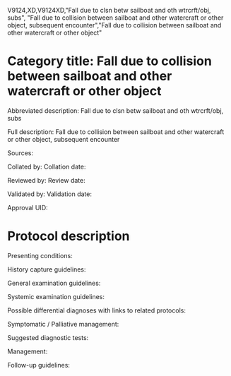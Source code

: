 V9124,XD,V9124XD,"Fall due to clsn betw sailboat and oth wtrcrft/obj, subs", "Fall due to collision between sailboat and other watercraft or other object, subsequent encounter","Fall due to collision between sailboat and other watercraft or other object"
# Category title: Fall due to collision between sailboat and other watercraft or other object

Abbreviated description: Fall due to clsn betw sailboat and oth wtrcrft/obj, subs

Full description: Fall due to collision between sailboat and other watercraft or other object, subsequent encounter

Sources:

Collated by:
Collation date:

Reviewed by:
Review date:

Validated by:
Validation date:

Approval UID:

# Protocol description

Presenting conditions:

History capture guidelines:

General examination guidelines:

Systemic examination guidelines:

Possible differential diagnoses with links to related protocols:

Symptomatic / Palliative management:

Suggested diagnostic tests:

Management:

Follow-up guidelines:
